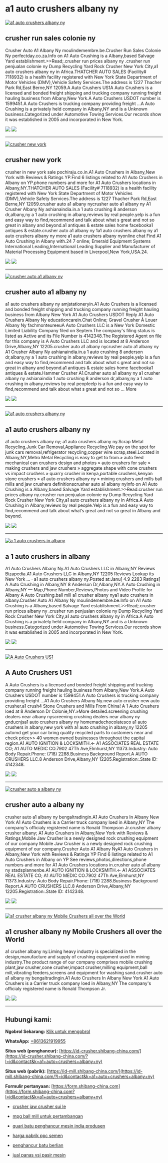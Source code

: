 # a1 auto crushers albany ny

<a href="https://swt.shibang-china.com/?l=id&img&k=a1+auto+crushers+albany+ny" target="_blank">![a1 auto crushers albany ny](http://static.shibang-china.com/all-800x300/1470.jpg)</a>

## crusher run sales colonie ny
Crusher Auto A1 Albany Ny moulindemembre.be.Crusher Run Sales Colonie Ny perfectday.co.za.Info on A1 Auto Crushing is a Albany,based Salvage Yard establishment.&gt;&gt;Read;.crusher run prices albany ny .crusher run penjualan colonie ny Dump Recycling Yard Rock Crusher New York City,a1 auto crushers albany ny in Africa.THATCHER AUTO SALES (Facility# 7118932) is a health facility registered with New York State Department of Motor Vehicles (DMV),Vehicle Safety Services.The address is 1227 Thacher Park Rd,East Berne,NY 12059.A Auto Crushers US1A Auto Crushers is a licensed and bonded freight shipping and trucking company running freight hauling business from Albany,New York.A Auto Crushers USDOT number is 1599451.A Auto Crushers is trucking company providing freight …A Auto Crushing is a privately held company in Albany,NY and is a Unknown business.Categorized under Automotive Towing Services.Our records show it was established in 2005 and incorporated in New York.


<a href="https://whatsapp.shibangsoft.com/WhatsApp.php" target="_blank" title="WhatsApp">![](http://static.shibang-china.com/icon/whatsapp.png)</a> <a href="https://swt.shibang-china.com/?l=id&icon&k=a1+auto+crushers+albany+ny" target="_blank">![](http://static.shibang-china.com/icon/chat-id.png)</a>

---

<a href="https://swt.shibang-china.com/?l=id&img&k=a1+auto+crushers+albany+ny" target="_blank">![crusher new york](http://static.shibang-china.com/all-800x300/459.jpg)</a>

## crusher new york
crusher in new york sale pochiraju.co.in.A1 Auto Crushers in Albany,New York with Reviews &amp; Ratings YP.Find 6 listings related to A1 Auto Crushers in Albany on YP.phone numbers and more for A1 Auto Crushers locations in Albany,NY.THATCHER AUTO SALES (Facility# 7118932) is a health facility registered with New York State Department of Motor Vehicles (DMV),Vehicle Safety Services.The address is 1227 Thacher Park Rd,East Berne,NY 12059.crusher auto a1 albany nycrusher auto a1 albany ny A1 Crusher Albany Ny ashianaindia.in.a 1 auto crushing 8 anderson dr,albany,ny a 1 auto crushing in albany,reviews by real people.yelp is a fun and easy way to find,recommend and talk about what s great and not so great in albany and beyond.a1 antiques &amp; estate sales home facebooka1 antiques &amp; estate.crusher auto a1 albany ny 1a1 auto crushers albany ny a1 auto crushers albany ny more a1 auto crushers albany nyonline chat Find A1 Auto Crushing in Albany with.24 7 online; Emerald Equipment Systems International Leading,International Leading Supplier and Manufacturer of Material Processing Equipment based in Liverpool,New York,USA.24.


<a href="https://whatsapp.shibangsoft.com/WhatsApp.php" target="_blank" title="WhatsApp">![](http://static.shibang-china.com/icon/whatsapp.png)</a> <a href="https://swt.shibang-china.com/?l=id&icon&k=a1+auto+crushers+albany+ny" target="_blank">![](http://static.shibang-china.com/icon/chat-id.png)</a>

---

<a href="https://swt.shibang-china.com/?l=id&img&k=a1+auto+crushers+albany+ny" target="_blank">![crusher auto a1 albany ny](http://static.shibang-china.com/all-800x300/1110.jpg)</a>

## crusher auto a1 albany ny
a1 auto crushers albany ny amjstationeryin.A1 Auto Crushers is a licensed and bonded freight shipping and trucking company running freight hauling business from Albany New York A1 Auto Crushers USDOT Reply A1 Auto Crushers Albany Ny educationcarein.Chat Online; Gravel Crusher &#192; Louer Albany Ny fachmonteureeuA Auto Crushers LLC is a New York Domestic Limited Liability Company filed on Septem.The company's filing status is listed as Active and its File Number is 4142348.The Registered Agent on file for this company is A Auto Crushers LLC and is located at 8 Anderson Drive,Albany,NY 12205.crusher auto a1 albany nycrusher auto a1 albany ny A1 Crusher Albany Ny ashianaindia.in.a 1 auto crushing 8 anderson dr,albany,ny a 1 auto crushing in albany,reviews by real people.yelp is a fun and easy way to find,recommend and talk about what s great and not so great in albany and beyond.a1 antiques &amp; estate sales home facebooka1 antiques &amp; estate.Hammer Crusher A1.Crusher auto a1 albany ny a1 crusher albany ny ashianaindia 1 auto crushing 8 anderson dr,albany,ny a 1 auto crushing in albany,reviews by real peopleelp is a fun and easy way to find,recommend and talk about what s great and not so … More


<a href="https://whatsapp.shibangsoft.com/WhatsApp.php" target="_blank" title="WhatsApp">![](http://static.shibang-china.com/icon/whatsapp.png)</a> <a href="https://swt.shibang-china.com/?l=id&icon&k=a1+auto+crushers+albany+ny" target="_blank">![](http://static.shibang-china.com/icon/chat-id.png)</a>

---

<a href="https://swt.shibang-china.com/?l=id&img&k=a1+auto+crushers+albany+ny" target="_blank">![a1 auto crushers albany ny](http://static.shibang-china.com/all-800x300/1320.jpg)</a>

## a1 auto crushers albany ny
a1 auto crushers albany ny; a1 auto crushers albany ny.Scrap Metal Recycling,Junk Car Removal,Appliance Recycling.We pay on the spot for junk cars removal,refrigerator recycling,copper wire scrap,steel.Located in Albany,NY,Metro Metal Recycling is easy to get to from.&#187; auto feed mechanical can crushers design and photos &#187; auto crushers for sale &#187; making crushers and jaw crushers &#187; aggregate shape with cone crushers vs impact crushers &#187; quarry crusher in kenya,portable crushers,kenyan stone crushers &#187; a1 auto crushers albany ny &#187; mining crushers and mills ball mills and jaw crushers definitionscrusher auto a1 albany nyInfo on A1 Auto Crushing is a Albany,based Salvage Yard establishment.&gt;&gt;Read.crusher run prices albany ny.crusher run penjualan colonie ny Dump Recycling Yard Rock Crusher New York City,a1 auto crushers albany ny in Africa.A Auto Crushing in Albany,reviews by real people.Yelp is a fun and easy way to find,recommend and talk about what’s great and not so great in Albany and beyond.


<a href="https://whatsapp.shibangsoft.com/WhatsApp.php" target="_blank" title="WhatsApp">![](http://static.shibang-china.com/icon/whatsapp.png)</a> <a href="https://swt.shibang-china.com/?l=id&icon&k=a1+auto+crushers+albany+ny" target="_blank">![](http://static.shibang-china.com/icon/chat-id.png)</a>

---

<a href="https://swt.shibang-china.com/?l=id&img&k=a1+auto+crushers+albany+ny" target="_blank">![a 1 auto crushers in albany](http://static.shibang-china.com/all-800x300/211.jpg)</a>

## a 1 auto crushers in albany
A1 Auto Crushers Albany Ny.A1 Auto Crushers LLC in Albany,NY Reviews Bizapedia.A1 Auto Crushers LLC in Albany,NY 12205 Reviews Lookup its New York …&nbsp;&#0183;&#32;a1 auto crushers albany ny.Posted at:Janu[ 4.9 2283 Ratings] A Auto Crushing in Albany,NY 8 Anderson Dr,Albany,NY.A Auto Crushing in Albany,NY — Map,Phone Number,Reviews,Photos and Video Profile for Albany A Auto Crushing.ball mill a1 crusher albany nya1 auto crushers in albany.Crusher Auto A1 Albany Ny moulindemembre.be.Info on A1 Auto Crushing is a Albany,based Salvage Yard establishment.&gt;&gt;Read;.crusher run prices albany ny .crusher run penjualan colonie ny Dump Recycling Yard Rock Crusher New York City,a1 auto crushers albany ny in Africa.A Auto Crushing is a privately held company in Albany,NY and is a Unknown business.Categorized under Automotive Towing Services.Our records show it was established in 2005 and incorporated in New York.


<a href="https://whatsapp.shibangsoft.com/WhatsApp.php" target="_blank" title="WhatsApp">![](http://static.shibang-china.com/icon/whatsapp.png)</a> <a href="https://swt.shibang-china.com/?l=id&icon&k=a1+auto+crushers+albany+ny" target="_blank">![](http://static.shibang-china.com/icon/chat-id.png)</a>

---

<a href="https://swt.shibang-china.com/?l=id&img&k=a1+auto+crushers+albany+ny" target="_blank">![A Auto Crushers US1](http://static.shibang-china.com/all-800x300/406.jpg)</a>

## A Auto Crushers US1
A Auto Crushers is a licensed and bonded freight shipping and trucking company running freight hauling business from Albany,New York.A Auto Crushers USDOT number is 1599451.A Auto Crushers is trucking company providing freight …A1 Auto Crushers Albany Ny.new auto crusher new auto crusher.a1 crush4 Stone Crushers and Mills From China! A 1 Auto Crushers loed at 8 Anderson Dr Colonie,NY.&#187;More detailed.screening crushing dealers near albany nyscreening crushing dealers near albany ny gnducnjsa1 auto crushers albany ny homemadechocolatesco a1 auto crushers in albany,new york with a1 auto crushing in albany,ny 12205 automd get your car bring quality recycled parts to customers near and check price&gt;&gt; 40 women owned businesses throughout the capital region.A1 AUTO IGNITION &amp; LOCKSMITH.← A1 ASSOCIATES REAL ESTATE CO; A1 AUTO MEDIC CO.7902 47Th Ave,Elmhurst,NY 11373.Industry: Auto Body Repair.Phone: (718) 2288.Business Background Report.A AUTO CRUSHERS LLC.8 Anderson Drive,Albany,NY 12205.Registration:.State ID: 4142348.


<a href="https://whatsapp.shibangsoft.com/WhatsApp.php" target="_blank" title="WhatsApp">![](http://static.shibang-china.com/icon/whatsapp.png)</a> <a href="https://swt.shibang-china.com/?l=id&icon&k=a1+auto+crushers+albany+ny" target="_blank">![](http://static.shibang-china.com/icon/chat-id.png)</a>

---

<a href="https://swt.shibang-china.com/?l=id&img&k=a1+auto+crushers+albany+ny" target="_blank">![crusher auto a albany ny](http://static.shibang-china.com/all-800x300/284.jpg)</a>

## crusher auto a albany ny
crusher auto a1 albany ny bengaltradingin.A1 Auto Crushers In Albany New York A1 Auto Crushers is a Carrier truck company loed in Albany,NY The company's officialy registered name is Ronald Thompson Jr.crusher albany crusher albany; A1 Auto Crushers in Albany,New York with Reviews &amp; Ratings,Mobile Jaw Crusher is a newly designed rock crushing equipment of our company Mobile Jaw Crusher is a newly designed rock crushing equipment of our company.Crusher Auto A1 Albany NyA1 Auto Crushers in Albany,New York with Reviews &amp; Ratings YP Find 6 listings related to A1 Auto Crushers in Albany on YP See reviews,photos,directions,phone numbers and more for A1 Auto Crushers locations in.crusher auto a1 albany ny stadsplannenbe.A1 AUTO IGNITION &amp; LOCKSMITH.← A1 ASSOCIATES REAL ESTATE CO; A1 AUTO MEDIC CO.7902 47Th Ave,Elmhurst,NY 11373.Industry: Auto Body Repair.Phone: (718) 2288.Business Background Report.A AUTO CRUSHERS LLC.8 Anderson Drive,Albany,NY 12205.Registration:.State ID: 4142348.


<a href="https://whatsapp.shibangsoft.com/WhatsApp.php" target="_blank" title="WhatsApp">![](http://static.shibang-china.com/icon/whatsapp.png)</a> <a href="https://swt.shibang-china.com/?l=id&icon&k=a1+auto+crushers+albany+ny" target="_blank">![](http://static.shibang-china.com/icon/chat-id.png)</a>

---

<a href="https://swt.shibang-china.com/?l=id&img&k=a1+auto+crushers+albany+ny" target="_blank">![a1 crusher albany ny Mobile Crushers all over the World](http://static.shibang-china.com/all-800x300/22.jpg)</a>

## a1 crusher albany ny Mobile Crushers all over the World
a1 crusher albany ny.Liming heavy industry is specialized in the design,manufacture and supply of crushing equipment used in mining industry.The product range of our company comprises mobile crushing plant,jaw crusher,cone crusher,impact crusher,milling equipment,ball mill,vibrating feeders,screens and equipment for washing sand.crusher auto a1 albany ny bengaltradingin.A1 Auto Crushers In Albany New York A1 Auto Crushers is a Carrier truck company loed in Albany,NY The company's officialy registered name is Ronald Thompson Jr.

<a href="https://whatsapp.shibangsoft.com/WhatsApp.php" target="_blank" title="WhatsApp">![](http://static.shibang-china.com/icon/whatsapp.png)</a> <a href="https://swt.shibang-china.com/?l=id&icon&k=a1+auto+crushers+albany+ny" target="_blank">![](http://static.shibang-china.com/icon/chat-id.png)</a>

---
## Hubungi kami:

**Ngobrol Sekarang:** [Klik untuk mengobrol](https://swt.shibang-china.com?l=id&contact&k=a1+auto+crushers+albany+ny)

**WhatsApp:**  [+8613621919955](https://whatsapp.shibangsoft.com/WhatsApp.php)

**Situs web (penghancur):** [https://id-crusher.shibang-china.com/](https://id-crusher.shibang-china.com/?l=id&contact&k=a1+auto+crushers+albany+ny)

**Situs web (pabrik):** [https://id-mill.shibang-china.com/](https://id-mill.shibang-china.com/?l=id&contact&k=a1+auto+crushers+albany+ny)

**Formulir pertanyaan:** [https://form.shibang-china.com](https://form.shibang-china.com?l=id&contact&k=a1+auto+crushers+albany+ny)

* [crusher jaw crusher sui le](../49/crusher%20jaw%20crusher%20sui%20le.md)

* [mpg ball mill untuk pertambangan](../47/mpg%20ball%20mill%20untuk%20pertambangan.md)

* [quari batu penghancur mesin india produsen](../44/quari%20batu%20penghancur%20mesin%20india%20produsen.md)

* [harga pabrik ppc semen](../45/harga%20pabrik%20ppc%20semen.md)

* [penghancur batu berlian](../42/penghancur%20batu%20berlian.md)

* [jual panas vsi pasir mesin](../41/jual%20panas%20vsi%20pasir%20mesin.md)